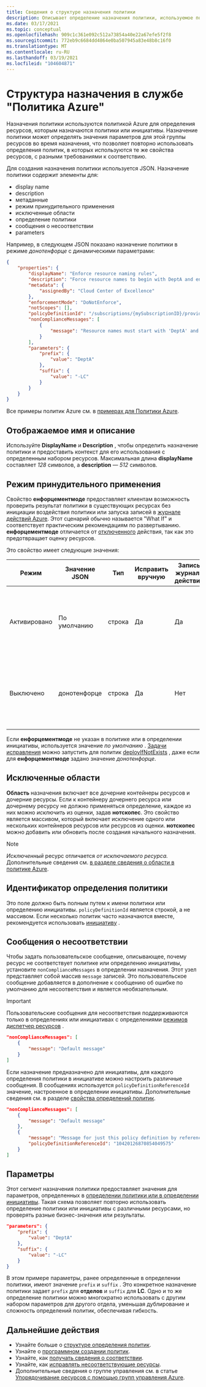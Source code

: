 ```yaml
---
title: Сведения о структуре назначения политики
description: Описывает определение назначения политики, используемое политикой Azure, для связывания определений политик и параметров с ресурсами для оценки.
ms.date: 03/17/2021
ms.topic: conceptual
ms.openlocfilehash: 909c1c361e092c512a73854a40e22a67efe5f2f8
ms.sourcegitcommit: 772eb9c6684dd4864e0ba507945a83e48b8c16f0
ms.translationtype: MT
ms.contentlocale: ru-RU
ms.lasthandoff: 03/19/2021
ms.locfileid: "104604871"
---
```

# <a name="azure-policy-assignment-structure"></a>Структура назначения в службе "Политика Azure"

Назначения политики используются политикой Azure для определения ресурсов, которым назначаются политики или инициативы. Назначение политики может определять значения параметров для этой группы ресурсов во время назначения, что позволяет повторно использовать определения политик, в которых используются те же свойства ресурсов, с разными требованиями к соответствию.

Для создания назначения политики используется JSON. Назначение политики содержит элементы для:

- display name
- description
- метаданные
- режим принудительного применения
- исключенные области
- определение политики
- сообщения о несоответствии
- parameters

Например, в следующем JSON показано назначение политики в режиме _донотенфорце_ с динамическими параметрами:

```json
{
    "properties": {
        "displayName": "Enforce resource naming rules",
        "description": "Force resource names to begin with DeptA and end with -LC",
        "metadata": {
            "assignedBy": "Cloud Center of Excellence"
        },
        "enforcementMode": "DoNotEnforce",
        "notScopes": [],
        "policyDefinitionId": "/subscriptions/{mySubscriptionID}/providers/Microsoft.Authorization/policyDefinitions/ResourceNaming",
        "nonComplianceMessages": [
            {
                "message": "Resource names must start with 'DeptA' and end with '-LC'."
            }
        ],
        "parameters": {
            "prefix": {
                "value": "DeptA"
            },
            "suffix": {
                "value": "-LC"
            }
        }
    }
}
```

Все примеры политик Azure см. в [примерах для Политики Azure](../samples/index.md).

## <a name="display-name-and-description"></a>Отображаемое имя и описание

Используйте **DisplayName** и **Description** , чтобы определить назначение политики и предоставить контекст для его использования с определенным набором ресурсов. Максимальная длина **displayName** составляет _128_ символов, а **description** — _512_ символов.

## <a name="enforcement-mode"></a>Режим принудительного применения

Свойство **енфорцементмоде** предоставляет клиентам возможность проверить результат политики в существующих ресурсах без инициации воздействия политики или запуска записей в [журнале действий Azure](../../../azure-monitor/essentials/platform-logs-overview.md). Этот сценарий обычно называется "What If" и соответствует практическим рекомендациям по развертыванию. **енфорцементмоде** отличается от [отключенного](./effects.md#disabled) действия, так как это предотвращает оценку ресурсов.

Это свойство имеет следующие значения:

|Режим |Значение JSON |Тип |Исправить вручную |Запись журнала действий |Описание |
|-|-|-|-|-|-|
|Активировано |По умолчанию |строка |Да |Да |Этот результат политики применяется во время создания или обновления ресурса. |
|Выключено |донотенфорце |строка |Да |Нет | Этот результат политики не применяется во время создания или обновления ресурса. |

Если **енфорцементмоде** не указан в политике или в определении инициативы, используется значение _по умолчанию_ . [Задачи исправления](../how-to/remediate-resources.md) можно запустить для политик [deployIfNotExists](./effects.md#deployifnotexists) , даже если для **енфорцементмоде** задано значение _донотенфорце_.

## <a name="excluded-scopes"></a>Исключенные области

**Область** назначения включает все дочерние контейнеры ресурсов и дочерние ресурсы. Если к контейнеру дочернего ресурса или дочернему ресурсу не должно применяться определение, каждое из них можно _исключить_ из оценки, задав **нотскопес**. Это свойство является массивом, который включает исключение одного или нескольких контейнеров ресурсов или ресурсов из оценки. **нотскопес** можно добавить или обновить после создания начального назначения.

> [!NOTE]
> _Исключенный_ ресурс отличается _от исключаемого ресурса._ Дополнительные сведения см. [в разделе сведения о области в политике Azure](./scope.md).

## <a name="policy-definition-id"></a>Идентификатор определения политики

Это поле должно быть полным путем к имени политики или определению инициативы.
`policyDefinitionId` является строкой, а не массивом. Если несколько политик часто назначаются вместе, рекомендуется использовать [инициативу](./initiative-definition-structure.md) .

## <a name="non-compliance-messages"></a>Сообщения о несоответствии

Чтобы задать пользовательское сообщение, описывающее, почему ресурс не соответствует политике или определению инициативы, установите `nonComplianceMessages` в определении назначения. Этот узел представляет собой массив `message` записей. Это пользовательское сообщение добавляется в дополнение к сообщению об ошибке по умолчанию для несоответствия и является необязательным.

> [!IMPORTANT]
> Пользовательские сообщения для несоответствия поддерживаются только в определениях или инициативах с определениями [режимов диспетчер ресурсов](./definition-structure.md#resource-manager-modes) .

```json
"nonComplianceMessages": [
    {
        "message": "Default message"
    }
]
```

Если назначение предназначено для инициативы, для каждого определения политики в инициативе можно настроить различные сообщения. В сообщениях используется `policyDefinitionReferenceId` значение, настроенное в определении инициативы. Дополнительные сведения см. в разделе [свойства определений политик](./initiative-definition-structure.md#policy-definition-properties).

```json
"nonComplianceMessages": [
    {
        "message": "Default message"
    },
    {
        "message": "Message for just this policy definition by reference ID",
        "policyDefinitionReferenceId": "10420126870854049575"
    }
]
```

## <a name="parameters"></a>Параметры

Этот сегмент назначения политики предоставляет значения для параметров, определенных в [определении политики или в определении инициативы](./definition-structure.md#parameters). Такая схема позволяет повторно использовать определение политики или инициативы с различными ресурсами, но проверять разные бизнес-значения или результаты.

```json
"parameters": {
    "prefix": {
        "value": "DeptA"
    },
    "suffix": {
        "value": "-LC"
    }
}
```

В этом примере параметры, ранее определенные в определении политики, имеют значение `prefix` и `suffix` . Это конкретное назначение политики задает `prefix` для **отделов** и `suffix` для **LC**. Одно и то же определение политики можно многократно использовать с другим набором параметров для другого отдела, уменьшая дублирование и сложность определений политик, обеспечивая гибкость.

## <a name="next-steps"></a>Дальнейшие действия

- Узнайте больше о [структуре определения политик](./definition-structure.md).
- Узнайте о [программном создании политик](../how-to/programmatically-create.md).
- Узнайте, как [получать сведения о соответствии](../how-to/get-compliance-data.md).
- Узнайте, как [исправлять несоответствующие ресурсы](../how-to/remediate-resources.md).
- Дополнительные сведения о группе управления см. в статье [Упорядочивание ресурсов с помощью групп управления Azure](../../management-groups/overview.md).

